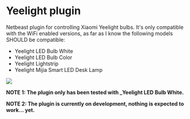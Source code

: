 # Yeelight plugin

Netbeast plugin for controlling Xiaomi Yeelight bulbs. It's only
compatible with the WiFi enabled versions, as far as I know the following models
SHOULD be compatible:

- Yeelight LED Bulb White
- Yeelight LED Bulb Color
- Yeelight Lightstrip
- Yeelight Mijia Smart LED Desk Lamp

![](http://gdurl.com/OK3I)

**NOTE 1: The plugin only has been tested with _Yeelight LED Bulb White.**

**NOTE 2: The plugin is currently on development, nothing is expected to work... yet.**
